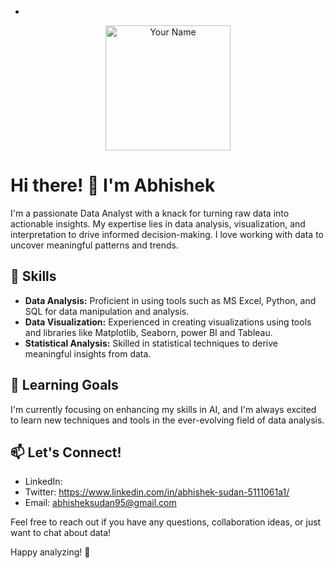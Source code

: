 - <!--- ABHISHEK SUDAN --->
<p align="center">
  <img src="your_profile_image_url" alt="Your Name" width="200"/>
</p>

# Hi there! 👋 I'm Abhishek

I'm a passionate Data Analyst with a knack for turning raw data into actionable insights. My expertise lies in data analysis, visualization, and interpretation to drive informed decision-making. I love working with data to uncover meaningful patterns and trends.

<!--- Skills Section --->
## 🔧 Skills

- **Data Analysis:** Proficient in using tools such as MS Excel, Python, and SQL for data manipulation and analysis.
- **Data Visualization:** Experienced in creating visualizations using  tools and libraries like Matplotlib, Seaborn, power BI and Tableau.
- **Statistical Analysis:** Skilled in statistical techniques to derive meaningful insights from data.

<!--- Learning Goals Section --->
## 🌱 Learning Goals

I'm currently focusing on enhancing my skills in AI, and I'm always excited to learn new techniques and tools in the ever-evolving field of data analysis.

<!--- Contact Section --->
## 📫 Let's Connect!

- LinkedIn: 
- Twitter: https://www.linkedin.com/in/abhishek-sudan-5111061a1/
- Email: abhisheksudan95@gmail.com

Feel free to reach out if you have any questions, collaboration ideas, or just want to chat about data!

Happy analyzing! 🚀
